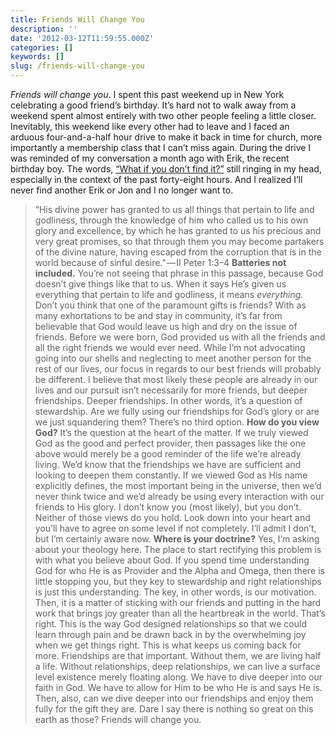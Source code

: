 ```yaml
---
title: Friends Will Change You
description: ''
date: '2012-03-12T11:59:55.000Z'
categories: []
keywords: []
slug: /friends-will-change-you
---
```

_Friends will change you_. I spent this past weekend up in New York celebrating a good friend’s birthday. It’s hard not to walk away from a weekend spent almost entirely with two other people feeling a little closer. Inevitably, this weekend like every other had to leave and I faced an arduous four-and-a-half hour drive to make it back in time for church, more importantly a membership class that I can’t miss again. During the drive I was reminded of my conversation a month ago with Erik, the recent birthday boy. The words, [“What if you don’t find it?”](http://104.193.143.57/~waywar13/ce/2012/02/13/what-if-you-dont-find-it/ "What If You Don’t Find It?") still ringing in my head, especially in the context of the past forty-eight hours. And I realized I’ll never find another Erik or Jon and I no longer want to.
> “His divine power has granted to us all things that pertain to life and godliness, through the knowledge of him who called us to his own glory and excellence, by which he has granted to us his precious and very great promises, so that through them you may become partakers of the divine nature, having escaped from the corruption that is in the world because of sinful desire.” — II Peter 1:3–4
**Batteries not included.** You’re not seeing that phrase in this passage, because God doesn’t give things like that to us. When it says He’s given us everything that pertain to life and godliness, it means _everything_. Don’t you think that one of the paramount gifts is friends? With as many exhortations to be and stay in community, it’s far from believable that God would leave us high and dry on the issue of friends. Before we were born, God provided us with all the friends and all the right friends we would ever need. While I’m not advocating going into our shells and neglecting to meet another person for the rest of our lives, our focus in regards to our best friends will probably be different. I believe that most likely these people are already in our lives and our pursuit isn’t necessarily for more friends, but deeper friendships. Deeper friendships. In other words, it’s a question of stewardship. Are we fully using our friendships for God’s glory or are we just squandering them? There’s no third option.
**How do you view God?** It’s the question at the heart of the matter. If we truly viewed God as the good and perfect provider, then passages like the one above would merely be a good reminder of the life we’re already living. We’d know that the friendships we have are sufficient and looking to deepen them constantly. If we viewed God as His name explicitly defines, the most important being in the universe, then we’d never think twice and we’d already be using every interaction with our friends to His glory. I don’t know you (most likely), but you don’t. Neither of those views do you hold. Look down into your heart and you’ll have to agree on some level if not completely. I’ll admit I don’t, but I’m certainly aware now.
**Where is your doctrine?** Yes, I’m asking about your theology here. The place to start rectifying this problem is with what you believe about God. If you spend time understanding God for who He is as Provider and the Alpha and Omega, then there is little stopping you, but they key to stewardship and right relationships is just this understanding. The key, in other words, is our motivation. Then, it is a matter of sticking with our friends and putting in the hard work that brings joy greater than all the heartbreak in the world. That’s right. This is the way God designed relationships so that we could learn through pain and be drawn back in by the overwhelming joy when we get things right. This is what keeps us coming back for more.
Friendships are that important. Without them, we are living half a life. Without relationships, deep relationships, we can live a surface level existence merely floating along. We have to dive deeper into our faith in God. We have to allow for Him to be who He is and says He is. Then, also, can we dive deeper into our friendships and enjoy them fully for the gift they are. Dare I say there is nothing so great on this earth as those? Friends will change you.
